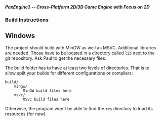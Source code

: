 ##### PaxEngine3 -- Cross-Platform 2D/3D Game Engine with Focus on 2D

### Build Instructions

## Windows

The project should build with MinGW as well as MSVC. Additional libraries are needed. Those have to be located in a directory called ```lib``` next to the git repository.
Ask Paul to get the necessary files.

The build folder has to have at least two levels of directories. That is to allow split your builds for different configurations or compilers:

	build/
	    mingw/
		    MinGW build files here
	    msvc/
		    MSVC build files here

Otherwise, the program won't be able to find the ``res`` directory to load its resources (for now).